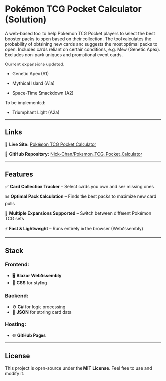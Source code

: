 # Pokémon TCG Pocket Calculator (Solution)

A web-based tool to help Pokémon TCG Pocket players to select the best booster packs to open based on their collection. The tool calculates the probability of obtaining new cards and suggests the most optimal packs to open. Includes cards reliant on certain conditions, e.g. Mew (Genetic Apex). Excludes non-pack uniques and promotional event cards.

Current expansions updated: 

- Genetic Apex (A1)

- Mythical Island (A1a)

- Space-Time Smackdown (A2)
  
To be implemented:

- Triumphant Light (A2a)
  
---

## Links 
🚀 **Live Site:** [Pokémon TCG Pocket Calculator](https://nick-chan.github.io/Pokemon_TCG_Pocket_Calculator/)  

📂 **GitHub Repository:** [Nick-Chan/Pokemon_TCG_Pocket_Calculator](https://github.com/Nick-Chan/Pokemon_TCG_Pocket_Calculator)  

---

## Features  
✅ **Card Collection Tracker** – Select cards you own and see missing ones  

📊 **Optimal Pack Calculation** – Finds the best packs to maximize new card pulls  

📁 **Multiple Expansions Supported** – Switch between different Pokémon TCG sets  

⚡ **Fast & Lightweight** – Runs entirely in the browser (WebAssembly)  

---

## Stack  
### Frontend:  
- 🖥️ **Blazor WebAssembly**  
- 🎨 **CSS** for styling  

### Backend:  
- ⚙️ **C#** for logic processing  
- 💾 **JSON** for storing card data  

### Hosting:  
- 🌐 **GitHub Pages**  

---

## License  
This project is open-source under the **MIT License**. Feel free to use and modify it.  
